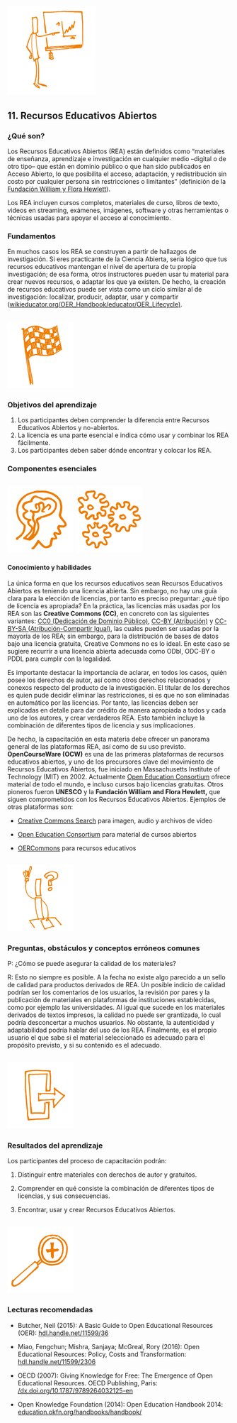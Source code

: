 ## <img src="../Images/Icons/open_education.png" width="200" height="200" />
## 11. Recursos Educativos Abiertos

### ¿Qué son?

Los Recursos Educativos Abiertos (REA) están definidos como “materiales de enseñanza, aprendizaje e investigación en cualquier medio –digital o de otro tipo– que están en dominio público o que han sido publicados en Acceso Abierto, lo que posibilita el acceso, adaptación, y redistribución sin costo por cualquier persona sin restricciones o limitantes” (definición de la [Fundación William y Flora Hewlett](https://www.hewlett.org/strategy/open-educational-resources/)).

Los REA incluyen cursos completos, materiales de curso, libros de texto, videos en streaming, exámenes, imágenes, software y otras herramientas o técnicas usadas para apoyar el acceso al conocimiento. 

### Fundamentos

En muchos casos los REA se construyen a partir de hallazgos de investigación. Si eres practicante de la Ciencia Abierta, sería lógico que tus recursos educativos mantengan el nivel de apertura de tu propia investigación; de esa forma, otros instructores pueden usar tu material para crear nuevos recursos, o adaptar los que ya existen. De hecho, la creación de recursos educativos puede ser vista como un ciclo similar al de investigación: localizar, producir, adaptar, usar y compartir ([wikieducator.org/OER_Handbook/educator/OER_Lifecycle](http://wikieducator.org/OER_Handbook/educator/OER_Lifecycle)[)](http://wikieducator.org/OER_Handbook/educator/OER_Lifecycle).

## <img src="../Images/Icons/finish.png" width="150" height="150" />
### Objetivos del aprendizaje

1. Los participantes deben comprender la diferencia entre Recursos Educativos Abiertos y no-abiertos.
2. La licencia es una parte esencial e indica cómo usar y combinar los REA fácilmente.
3. Los participantes deben saber dónde encontrar y colocar los REA. 

### Componentes esenciales 
## <img src="../Images/Icons/brain.png" width="150" height="150" /> <img src="../Images/Icons/gears.png" width="150" height="150" />
#### Conocimiento y habilidades

La única forma en que los recursos educativos sean Recursos Educativos Abiertos es teniendo una licencia abierta. Sin embargo, no hay una guía clara para la elección de licencias, por tanto es preciso preguntar: ¿qué tipo de licencia es apropiada? En la práctica, las licencias más usadas por los REA son las **Creative Commons (CC)**, en concreto con las siguientes variantes: [CC0 (Dedicación de Dominio Público)](https://creativecommons.org/publicdomain/zero/1.0/), [CC-BY (Atribución)](https://creativecommons.org/licenses/by/4.0/) y [CC-BY-SA (Atribución-Compartir Igual)](https://creativecommons.org/licenses/by-sa/4.0/), las cuales pueden ser usadas por la mayoría de los REA; sin embargo, para la distribución de bases de datos bajo una licencia gratuita, Creative Commons no es lo ideal. En este caso se sugiere recurrir a una licencia abierta adecuada como ODbl, ODC-BY o PDDL para cumplir con la legalidad. 

Es importante destacar la importancia de aclarar, en todos los casos, quién posee los derechos de autor, así como otros derechos relacionados y conexos respecto del producto de la investigación. El titular de los derechos es quien pude decidir eliminar las restricciones, si es que no son eliminadas en automático por las licencias. Por tanto, las licencias deben ser explicadas en detalle para dar crédito de manera apropiada a todos y cada uno de los autores, y crear verdaderos REA. Esto también incluye la combinación de diferentes tipos de licencia y sus implicaciones. 

De hecho, la capacitación en esta materia debe ofrecer un panorama general de las plataformas REA, así como de su uso previsto.
**OpenCourseWare (OCW)** es una de las primeras plataformas de recursos educativos abiertos, y uno de los precursores clave del movimiento de Recursos Educativos Abiertos, fue iniciado en Massachusetts Institute of Technology (MIT) en 2002. Actualmente [Open Education Consortium](http://www.oeconsortium.org) ofrece material de todo el mundo, e incluso cursos bajo licencias gratuitas. Otros pioneros fueron **UNESCO** y la **Fundación William and Flora Hewlett,** que siguen comprometidos con los Recursos Educativos Abiertos. Ejemplos de otras plataformas son:

- [Creative Commons Search](https://search.creativecommons.org/) para imagen, audio y archivos de video

- [Open Education Consortium](http://www.oeconsortium.org) para material de cursos abiertos

- [OERCommons](https://www.oercommons.org/) para recursos educativos

## <img src="../Images/Icons/questions.png" width="150" height="150" />
### Preguntas, obstáculos y conceptos erróneos comunes

P: ¿Cómo se puede asegurar la calidad de los materiales?

R: Esto no siempre es posible. A la fecha no existe algo parecido a un sello de calidad para productos derivados de REA. Un posible indicio de calidad podrían ser los comentarios de los usuarios, la revisión por pares y la publicación de materiales en plataformas de instituciones establecidas, como por ejemplo las universidades. Al igual que sucede en los materiales derivados de textos impresos, la calidad no puede ser grantizada, lo cual podría desconcertar a muchos usuarios. No obstante, la autenticidad y adaptabilidad podría hablar del uso de los REA. Finalmente, es el propio usuario el que sabe si el material seleccionado es adecuado para el propósito previsto, y si su contenido es el adecuado. 

## <img src="../Images/Icons/output.png" width="150" height="150" />
### Resultados del aprendizaje

Los participantes del proceso de capacitación podrán:

1. Distinguir entre materiales con derechos de autor y gratuitos. 

2. Comprender en qué consiste la combinación de diferentes tipos de licencias, y sus consecuencias.

3. Encontrar, usar y crear Recursos Educativos Abiertos. 

## <img src="../Images/Icons/magnifying_glass.png" width="150" height="150" />
### Lecturas recomendadas
- Butcher, Neil (2015): A Basic Guide to Open Educational Resources (OER): [hdl.handle.net/11599/36](http://hdl.handle.net/11599/36)

- Miao, Fengchun; Mishra, Sanjaya; McGreal, Rory (2016): Open Educational Resources: Policy, Costs and Transformation: [hdl.handle.net/11599/2306](http://hdl.handle.net/11599/2306)

- OECD (2007): Giving Knowledge for Free: The Emergence of Open Educational Resources. OECD Publishing, Paris: [/dx.doi.org/10.1787/9789264032125-en](http://dx.doi.org/10.1787/9789264032125-en)

- Open Knowledge Foundation (2014): Open Education Handbook 2014: [education.okfn.org/handbooks/handbook/](https://education.okfn.org/handbooks/handbook/)
